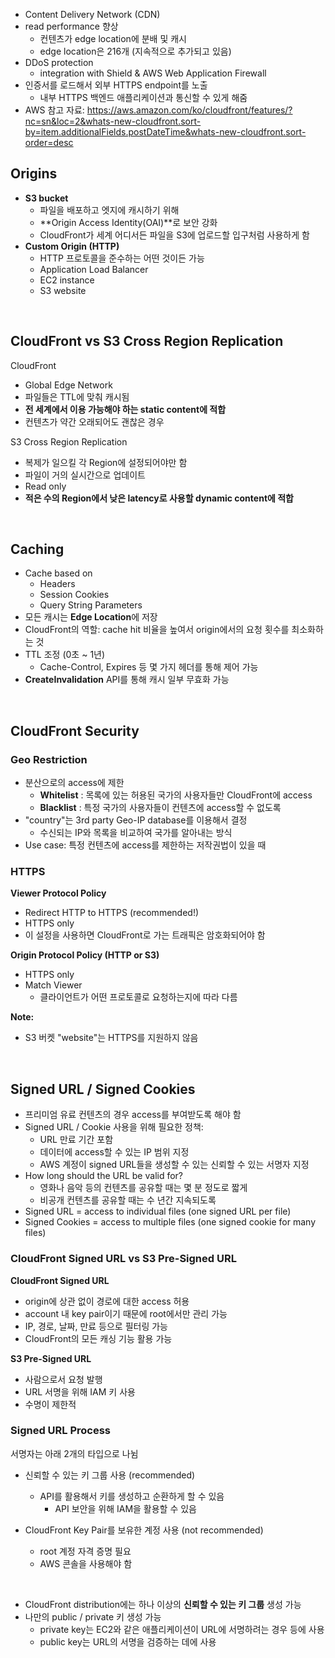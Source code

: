 - Content Delivery Network (CDN)
- read performance 향상
  - 컨텐츠가 edge location에 분배 및 캐시
  - edge location은 216개 (지속적으로 추가되고 있음)
- DDoS protection
  - integration with Shield & AWS Web Application Firewall
- 인증서를 로드해서 외부 HTTPS endpoint를 노출
  - 내부 HTTPS 백엔드 애플리케이션과 통신할 수 있게 해줌
- AWS 참고 자료: https://aws.amazon.com/ko/cloudfront/features/?nc=sn&loc=2&whats-new-cloudfront.sort-by=item.additionalFields.postDateTime&whats-new-cloudfront.sort-order=desc

## Origins

- **S3 bucket**
  - 파일을 배포하고 엣지에 캐시하기 위해
  - **Origin Access Identity(OAI)**로 보안 강화
  - CloudFront가 세계 어디서든 파일을 S3에 업로드할 입구처럼 사용하게 함
- **Custom Origin (HTTP)**
  - HTTP 프로토콜을 준수하는 어떤 것이든 가능
  - Application Load Balancer
  - EC2 instance
  - S3 website

<br>

## CloudFront vs S3 Cross Region Replication

CloudFront

- Global Edge Network
- 파일들은 TTL에 맞춰 캐시됨
- **전 세계에서 이용 가능해야 하는 static content에 적합**
- 컨텐츠가 약간 오래되어도 괜찮은 경우

S3 Cross Region Replication

- 복제가 일으킬 각 Region에 설정되어야만 함
- 파일이 거의 실시간으로 업데이트
- Read only
- **적은 수의 Region에서 낮은 latency로 사용할 dynamic content에 적합**

<br>

## Caching

- Cache based on
  - Headers
  - Session Cookies
  - Query String Parameters
- 모든 캐시는 **Edge Location**에 저장
- CloudFront의 역할: cache hit 비율을 높여서 origin에서의 요청 횟수를 최소화하는 것
- TTL 조정 (0초 ~ 1년)
  - Cache-Control, Expires 등 몇 가지 헤더를 통해 제어 가능
- **CreateInvalidation** API를 통해 캐시 일부 무효화 가능

<br>

## CloudFront Security

### Geo Restriction

- 분산으로의 access에 제한
  - **Whitelist** : 목록에 있는 허용된 국가의 사용자들만 CloudFront에 access
  - **Blacklist** : 특정 국가의 사용자들이 컨텐츠에 access할 수 없도록
- "country"는 3rd party Geo-IP database를 이용해서 결정
  - 수신되는 IP와 목록을 비교하여 국가를 알아내는 방식
- Use case: 특정 컨텐츠에 access를 제한하는 저작권법이 있을 때

### HTTPS

**Viewer Protocol Policy**

- Redirect HTTP to HTTPS (recommended!)
- HTTPS only
- 이 설정을 사용하면 CloudFront로 가는 트래픽은 암호화되어야 함

**Origin Protocol Policy (HTTP or S3)**

- HTTPS only
- Match Viewer
  - 클라이언트가 어떤 프로토콜로 요청하는지에 따라 다름

**Note:**

- S3 버켓 "website"는 HTTPS를 지원하지 않음

<br>

## Signed URL / Signed Cookies

- 프리미엄 유료 컨텐츠의 경우 access를 부여받도록 해야 함
- Signed URL / Cookie 사용을 위해 필요한 정책:
  - URL 만료 기간 포함
  - 데이터에 access할 수 있는 IP 범위 지정
  - AWS 계정이 signed URL들을 생성할 수 있는 신뢰할 수 있는 서명자 지정
- How long should the URL be valid for?
  - 영화나 음악 등의 컨텐츠를 공유할 때는 몇 분 정도로 짧게
  - 비공개 컨텐츠를 공유할 때는 수 년간 지속되도록
- Signed URL = access to individual files (one signed URL per file)
- Signed Cookies = access to multiple files (one signed cookie for many files)

### CloudFront Signed URL vs S3 Pre-Signed URL

**CloudFront Signed URL**

- origin에 상관 없이 경로에 대한 access 허용
- account 내 key pair이기 때문에 root에서만 관리 가능
- IP, 경로, 날짜, 만료 등으로 필터링 가능
- CloudFront의 모든 캐싱 기능 활용 가능

**S3 Pre-Signed URL**

- 사람으로서 요청 발행
- URL 서명을 위해 IAM 키 사용
- 수명이 제한적

### Signed URL Process

서명자는 아래 2개의 타입으로 나뉨

- 신뢰할 수 있는 키 그룹 사용 (recommended)

  - API를 활용해서 키를 생성하고 순환하게 할 수 있음
    - API 보안을 위해 IAM을 활용할 수 있음

- CloudFront Key Pair를 보유한 계정 사용 (not recommended)
  - root 계정 자격 증명 필요
  - AWS 콘솔을 사용해야 함

<br>

- CloudFront distribution에는 하나 이상의 **신뢰할 수 있는 키 그룹** 생성 가능
- 나만의 public / private 키 생성 가능
  - private key는 EC2와 같은 애플리케이션이 URL에 서명하려는 경우 등에 사용
  - public key는 URL의 서명을 검증하는 데에 사용

